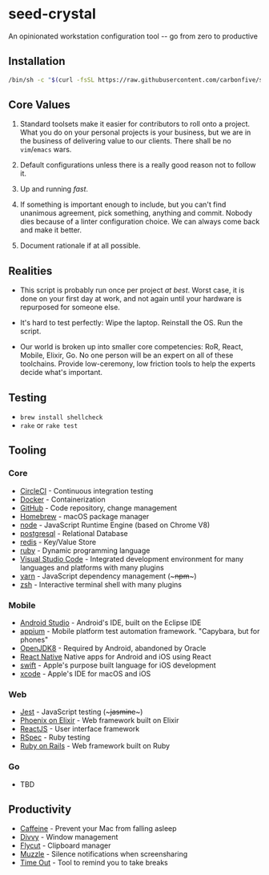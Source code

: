 # seed-crystal

An opinionated workstation configuration tool -- go from zero to productive

## Installation

```sh
/bin/sh -c "$(curl -fsSL https://raw.githubusercontent.com/carbonfive/seed-crystal/master/seed-workstation.sh)"

```

## Core Values

1. Standard toolsets make it easier for contributors to roll onto a project. What you do on your personal projects is your business, but we are in the business of delivering value to our clients. There shall be no `vim`/`emacs` wars.

2. Default configurations unless there is a really good reason not to follow it. 

3. Up and running *fast*.

4. If something is important enough to include, but you can't find unanimous agreement, pick something, anything and commit. Nobody dies because of a linter configuration choice. We can always come back and make it better.

5. Document rationale if at all possible.

## Realities

- This script is probably run once per project _at best_. Worst case, it is done on your first day at work, and not again until your hardware is repurposed for someone else.

- It's hard to test perfectly: Wipe the laptop. Reinstall the OS. Run the script.

- Our world is broken up into smaller core competencies: RoR, React, Mobile, Elixir, Go. No one person will be an expert on all of these toolchains. Provide low-ceremony, low friction tools to help the experts decide what's important.

## Testing

- `brew install shellcheck`
- `rake` or `rake test`

## Tooling

### Core

- [CircleCI](https://circleci.com) - Continuous integration testing
- [Docker](https://docker.com) - Containerization
- [GitHub](https://github.com) - Code repository, change management
- [Homebrew](https://brew.sh) - macOS package manager
- [node](https://node.org) - JavaScript Runtime Engine (based on Chrome V8)
- [postgresql](https://postgresql.org) - Relational Database
- [redis](https://redis.org) - Key/Value Store
- [ruby](https://ruby-lang.org) - Dynamic programming language
- [Visual Studio Code](https://code.visualstudio.com) - Integrated development environment for many languages and platforms with many plugins
- [yarn](https://yarnpkg.com) - JavaScript dependency management (~~~npm~~~)
- [zsh](https://zsh.sourceforge.net) - Interactive terminal shell with many plugins

### Mobile

- [Android Studio](https://developer.android.com/studio) - Android's IDE, built on the Eclipse IDE
- [appium](https://appium.io) - Mobile platform test automation framework. "Capybara, but for phones"
- [OpenJDK8](https://openjdk.java.net/projects/jdk8/) - Required by Android, abandoned by Oracle
- [React Native](https://facebook.github.io/react-native/) Native apps for Android and iOS using React
- [swift](https://developer.apple.com/swift/) - Apple's purpose built language for iOS development
- [xcode](https://developer.apple.com/xcode/) - Apple's IDE for macOS and iOS

### Web

- [Jest](https://jestjs.io) - JavaScript testing (~~~jasmine~~~)
- [Phoenix on Elixir](https://phoenixframework.org/) - Web framework built on Elixir
- [ReactJS](https://reactjs.org) - User interface framework
- [RSpec](https://rspec.info) - Ruby testing
- [Ruby on Rails](https://rubyonrails.org) - Web framework built on Ruby

### Go

- TBD

## Productivity

- [Caffeine](http://lightheadsw.com/caffeine/) - Prevent your Mac from falling asleep
- [Divvy](https://mizage.com/divvy/) - Window management
- [Flycut](https://github.com/TermiT/Flycut) - Clipboard manager
- [Muzzle](https://muzzleapp.com) - Silence notifications when screensharing
- [Time Out](https://www.dejal.com/timeout/) - Tool to remind you to take breaks